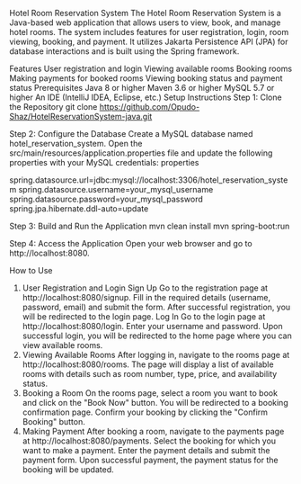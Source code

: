 Hotel Room Reservation System
The Hotel Room Reservation System is a Java-based web application that allows users to view, book, and manage hotel rooms. The system includes features for user registration, login, room viewing, booking, and payment. It utilizes Jakarta Persistence API (JPA) for database interactions and is built using the Spring framework.

Features
User registration and login
Viewing available rooms
Booking rooms
Making payments for booked rooms
Viewing booking status and payment status
Prerequisites
Java 8 or higher
Maven 3.6 or higher
MySQL 5.7 or higher
An IDE (IntelliJ IDEA, Eclipse, etc.)
Setup Instructions
Step 1: Clone the Repository
git clone https://github.com/Opudo-Shaz/HotelReservationSystem-java.git

Step 2: Configure the Database
Create a MySQL database named hotel_reservation_system.
Open the src/main/resources/application.properties file and update the following properties with your MySQL credentials:
properties

spring.datasource.url=jdbc:mysql://localhost:3306/hotel_reservation_system
spring.datasource.username=your_mysql_username
spring.datasource.password=your_mysql_password
spring.jpa.hibernate.ddl-auto=update

Step 3: Build and Run the Application
mvn clean install
mvn spring-boot:run

Step 4: Access the Application
Open your web browser and go to http://localhost:8080.

How to Use
1. User Registration and Login
   Sign Up
   Go to the registration page at http://localhost:8080/signup.
   Fill in the required details (username, password, email) and submit the form.
   After successful registration, you will be redirected to the login page.
   Log In
   Go to the login page at http://localhost:8080/login.
   Enter your username and password.
   Upon successful login, you will be redirected to the home page where you can view available rooms.
2. Viewing Available Rooms
   After logging in, navigate to the rooms page at http://localhost:8080/rooms.
   The page will display a list of available rooms with details such as room number, type, price, and availability status.
3. Booking a Room
   On the rooms page, select a room you want to book and click on the "Book Now" button.
   You will be redirected to a booking confirmation page.
   Confirm your booking by clicking the "Confirm Booking" button.
4. Making Payment
   After booking a room, navigate to the payments page at http://localhost:8080/payments.
   Select the booking for which you want to make a payment.
   Enter the payment details and submit the payment form.
   Upon successful payment, the payment status for the booking will be updated.
